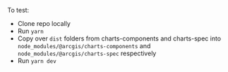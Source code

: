 To test:
- Clone repo locally
- Run `yarn`
- Copy over `dist` folders from charts-components and charts-spec into `node_modules/@arcgis/charts-components` and `node_modules/@arcgis/charts-spec` respectively
- Run `yarn dev`
